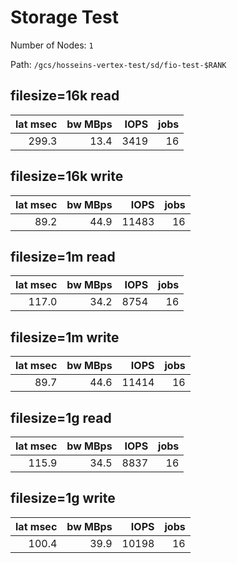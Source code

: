 
# Storage Test

Number of Nodes: `1`

Path:
`/gcs/hosseins-vertex-test/sd/fio-test-$RANK`

## filesize=16k read                                                                                                                                           
                                                                                                                                                              
| lat msec | bw MBps |   IOPS   | jobs |                                                                                                                      
| -------: | ------: | -------: | ---: |                                                                                                                      
|    299.3 |    13.4 |     3419 |   16 |                                                                                                                      
                                                                                                                                                              
## filesize=16k write                                                                                                                                          
                                                                                                                                                              
| lat msec | bw MBps |   IOPS   | jobs |                                                                                                                      
| -------: | ------: | -------: | ---: |                                                                                                                      
|     89.2 |    44.9 |    11483 |   16 |                                                                                                                      
                                                                                                                                                              
                                                                                                                                                              
                                                                                                                                                              
## filesize=1m read                                                                                                                                            
                                                                                                                                                              
| lat msec | bw MBps |   IOPS   | jobs |                                                                                                                      
| -------: | ------: | -------: | ---: |                                                                                                                      
|    117.0 |    34.2 |     8754 |   16 |                                                                                                                      
                                                                                                                                                              
## filesize=1m write                                                                                                                                           
                                                                                                                                                              
| lat msec | bw MBps |   IOPS   | jobs |                                                                                                                      
| -------: | ------: | -------: | ---: |                                                                                                                      
|     89.7 |    44.6 |    11414 |   16 |                                                                                                                      
                                                                                                                                                              
                                                                                                                                                              
                                                                                                                                                              
## filesize=1g read                                                                                                                                            
                                                                                                                                                              
| lat msec | bw MBps |   IOPS   | jobs |                                                                                                                      
| -------: | ------: | -------: | ---: |                                                                                                                      
|    115.9 |    34.5 |     8837 |   16 |                                                                                                                      
                                                                                                                                                              
## filesize=1g write                                                                                                                                           
                                                                                                                                                              
| lat msec | bw MBps |   IOPS   | jobs |                                                                                                                      
| -------: | ------: | -------: | ---: |                                                                                                                      
|    100.4 |    39.9 |    10198 |   16 |                                                                                                                      
                                                                                                                                                              
